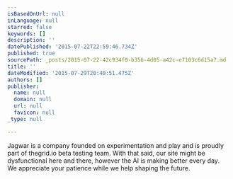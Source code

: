 ```yaml
---
isBasedOnUrl: null
inLanguage: null
starred: false
keywords: []
description: ''
datePublished: '2015-07-22T22:59:46.734Z'
published: true
sourcePath: _posts/2015-07-22-42c934f0-b356-4d05-a42c-e7103c6d15a7.md
title: ''
dateModified: '2015-07-29T20:40:51.475Z'
authors: []
publisher:
  name: null
  domain: null
  url: null
  favicon: null
_type: null

---
```

Jagwar is a company founded on experimentation and play and is proudly part of thegrid.io beta testing team. With that said, our site might be dysfunctional here and there, however the AI is making better every day. We appreciate your patience while we help shaping the future.